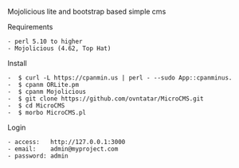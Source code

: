 
Mojolicious lite and bootstrap based simple cms
  
  Requirements
  
	- perl 5.10 to higher
	- Mojolicious (4.62, Top Hat)
  
  Install
  
	-  $ curl -L https://cpanmin.us | perl - --sudo App::cpanminus.
	-  $ cpanm ORLite.pm
	-  $ cpanm Mojolicious
	-  $ git clone https://github.com/ovntatar/MicroCMS.git
	-  $ cd MicroCMS
	-  $ morbo MicroCMS.pl
  Login

	- access:	http://127.0.0.1:3000
	- email: 	admin@myproject.com
	- password:	admin
